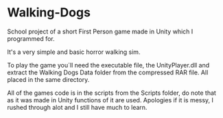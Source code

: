 # Walking-Dogs
School project of a short First Person game made in Unity which I programmed for.

It's a very simple  and basic horror walking sim.

To play the game you´ll need the executable file, the UnityPlayer.dll and extract the Walking Dogs Data folder from the compressed RAR file. All placed in the same directory.

All of the games code is in the scripts from the Scripts folder, do note that as it was made in Unity functions of it are used. Apologies if it is messy, I rushed through alot and I still have much to learn.
